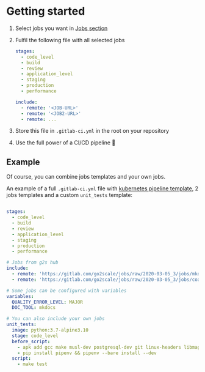 # Getting started

1. Select jobs you want in [Jobs section](/Jobs/)
2. Fulfil the following file with all selected jobs

    ```yaml
    stages:
      - code_level
      - build
      - review
      - application_level
      - staging
      - production
      - performance

    include:
      - remote: '<JOB-URL>'
      - remote: '<JOB2-URL>'
      - remote: ...
    ```

3. Store this file in `.gitlab-ci.yml` in the root on your repository
4. Use the full power of a CI/CD pipeline 🚀

## Example

Of course, you can combine jobs templates and your own jobs.

An example of a full `.gitlab-ci.yml` file with [kubernetes pipeline
template](#kubernetes), 2 jobs templates and a custom `unit_tests` template:

``` yaml

stages:
  - code_level
  - build
  - review
  - application_level
  - staging
  - production
  - performance

# Jobs from g2s hub
include:
  - remote: 'https://gitlab.com/go2scale/jobs/raw/2020-03-05_3/jobs/mkdocs/mkdocs.yml'
  - remote: 'https://gitlab.com/go2scale/jobs/raw/2020-03-05_3/jobs/coala/coala.yml'

# Some jobs can be configured with variables
variables:
  QUALITY_ERROR_LEVEL: MAJOR
  DOC_TOOL: mkdocs

# You can also include your own jobs
unit_tests:
  image: python:3.7-alpine3.10
  stage: code_level
  before_script:
    - apk add gcc make musl-dev postgresql-dev git linux-headers libmagic jpeg-dev zlib-dev
    - pip install pipenv && pipenv --bare install --dev
  script:
    - make test
```

<!--

TODO: Check what to do about it. Should we require a standard template and put
configuration doc here ?






## Global configuration

In your Gitlab 🦊 project, your configuration is defined in `.gitlab-ci.yml`
file. If it doesn't exist, create it.

Go2Scale templates needs some global variables, defined at root level
of `.gitlab-ci.yml`:

* `BOT_USER_ID`: ID of your bot user
* `TEMPLATE_REPO_URL`: URL of template repository. If you don't use custom templates, use `gitlab.com/go2scale/templates.git`

Example of declaration in `.gitlab-ci.yml` file:

``` yaml
variables:
  # Go2Scale global variables
  BOT_USER_ID: '5097980'
  TEMPLATES_REPO_URL: 'gitlab.com/go2scale/templates.git'
```

Additionally, you have to decalare secrets variables
([how to do it ?](https://docs.gitlab.com/ee/ci/variables/#creating-a-custom-environment-variable))
in project (or supergroup) CI/CD settings:

* `DOCKER_AUTH_CONFIG`: docker auth configuration (*given by Go2Scale*) to access images
* `BOT_TOKEN`: secret token of bot user to interact with Gitlab API

### Optional configuration

If you want to use custom template repo with a restricted access add
these variables. Note that **SECRET** variables must be declared in
CI/CD settings and never in clear text in `.gitlab-ci.yml`:

* `TEMPLATES_REPO_USER`: user name to with at least read access to repository
* **SECRET** `TEMPLATES_REPO_PASSWORD`: password (or token) with at least read access to templates repository

